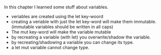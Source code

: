 In this chapter I learned some stuff about variables.

- veriables are created using the let key-woord
- creating a veriable with just the let key-word will make them immutable. (immutable variables should be written in all caps)
- The mut key-word will make the variable mutable
- by recreating a variable (with let) you overwrite/shadow the variable.
- by recreating/shadowing a variable you can change its type.
- a let mut variable cannot change type.